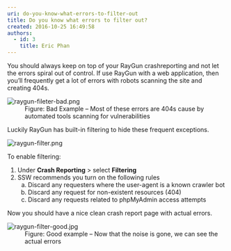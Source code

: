 ```yaml
---
uri: do-you-know-what-errors-to-filter-out
title: Do you know what errors to filter out?
created: 2016-10-25 16:49:58
authors:
  - id: 3
    title: Eric Phan
---
```





<span class='intro'> You should always keep on top of your RayGun crashreporting and not let the errors spiral out of control. If use RayGun with a web application, then you’ll frequently get a lot of errors with robots scanning the site and creating 404s.  <br> </span>

<dl class="badImage"><dt> <img src="/PublishingImages/raygun-fileter-bad.png" alt="raygun-fileter-bad.png" /> </dt><dd>Figure&#58; Bad Example – Most of these errors are 404s cause by automated tools scanning for vulnerabilities</dd>  </dl><p>Luckily RayGun has built-in filtering to hide these frequent exceptions.</p><dl class="image"><dt> <img src="/PublishingImages/raygun-filter.png" alt="raygun-filter.png" /> </dt></dl><p>To enable filtering&#58;</p><ol><li>Under <b>Crash Reporting</b>&#160;&gt;&#160;select <b>Filtering</b><br></li><li>SSW recommends you turn on the following rules<ol style="list-style&#58;lower-alpha;"><li>Discard any requesters where the user-agent is a known crawler bot</li><li>Discard any request for non-existent resources (404)</li><li>Discard any requests related to phpMyAdmin access attempts</li></ol></li></ol><p>Now you should have a nice clean crash report page with actual errors.</p><dl class="goodImage"><dt> <img src="/PublishingImages/raygun-filter-good.jpg" alt="raygun-filter-good.jpg" /> </dt><dd>Figure&#58; Good example – Now that the noise is gone, we can see the actual errors</dd></dl> <br>


